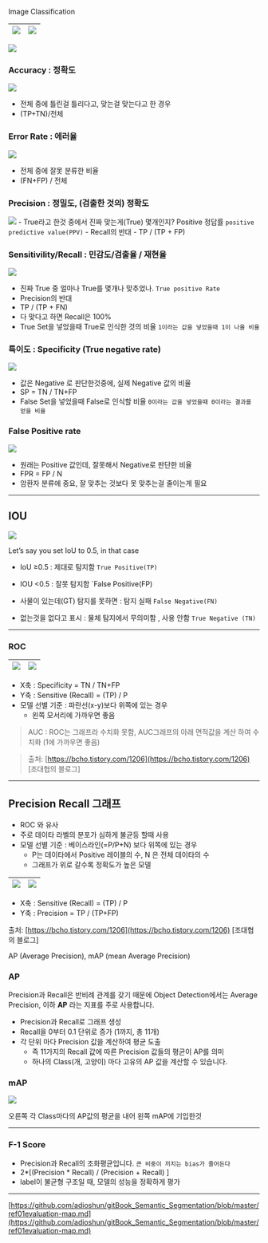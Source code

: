 


Image Classification



|![](https://hoya012.github.io/assets/img/object_detection_fourth/fig3.PNG) |![](https://hoya012.github.io/assets/img/object_detection_fourth/fig4.PNG)|
|-|-|

![](https://i.imgur.com/atBT1ux.png)


### Accuracy : 정확도 
![](https://i.imgur.com/OFpcgAc.png)

- 전체 중에 틀린걸 틀리다고, 맞는걸 맞는다고 한 경우 
- (TP+TN)/전체 




###  Error Rate : 에러율 
![](https://i.imgur.com/p6npcBu.png)

- 전체 중에 잘못 분류한 비율 
- (FN+FP) / 전체 




### Precision : 정밀도, (검출한 것의) 정확도
![](https://i.imgur.com/hf80DVr.png)
	- True라고 한것 중에서 진짜 맞는게(True) 몇개인지? Positive 정답률 `positive predictive value(PPV)`
	- Recall의 반대 
	- TP / (TP + FP)




### Sensitivility/Recall : 민감도/검출율 / 재현율 
![](https://i.imgur.com/3VDqaKg.png)
- 진짜 True 중 얼마나 True를 몇개나 맞추었나.   `True positive Rate`
- Precision의 반대 
- TP / (TP + FN) 
- 다 맞다고 하면 Recall은 100% 
- True Set을 넣었을때 True로 인식한 것의 비율 `1이라는 값을 넣었을때 1이 나올 비율  `





### 특이도 : Specificity (True negative rate)
![](https://i.imgur.com/LPZyApp.png)
- 값은 Negative 로 판단한것중에, 실제 Negative 값의 비율
- SP = TN / TN+FP
- False Set을 넣었을때 False로 인식할 비율  `0이라는 값을 넣었을때 0이라는 결과를 얻을 비율 `



### False Positive rate
![](https://i.imgur.com/qrtq4AU.png)
- 원래는 Positive 값인데, 잘못해서 Negative로 판단한 비율
- FPR = FP / N
- 암환자 분류에 중요, 잘 맞추는 것보다 못 맞추는걸 줄이는게 필요 

---

## IOU

![](https://hoya012.github.io/assets/img/object_detection_fourth/fig1.PNG)

Let’s say you set IoU to 0.5, in that case

-   IoU ≥0.5 : 제대로 탐지함 `True Positive(TP)`

-   IOU <0.5 : 잘못 탐지함 `False Positive(FP)

-   사물이 있는데(GT) 탐지를 못하면 : 탐지 실패 `False Negative(FN)`

-   없는것을 없다고 표시 : 물체 탐지에서 무의미함 , 사용 안함 `True Negative (TN)`



---



### ROC 
|![](https://i.imgur.com/UJAOjp8.png)|![](https://scikit-learn.org/stable/_images/sphx_glr_plot_roc_001.png)|
|-|-|

- X축 : Specificity = TN / TN+FP
- Y축 : Sensitive (Recall) = (TP) / P
- 모델 선별 기준 : 파란선(x-y)보다 위쪽에 있는 경우 
	- 왼쪽 모서리에 가까우면 좋음 

>  AUC : ROC는 그래프라 수치화 못함, AUC그래프의 아래 면적값을 계산 하여 수치화 (1에 가까우면 좋음)


> 출처: [https://bcho.tistory.com/1206](https://bcho.tistory.com/1206) [조대협의 블로그]
---


## Precision Recall 그래프 

- ROC 와 유사
- 주로 데이타 라벨의 분포가 심하게 불균등 할때 사용
- 모델 선별 기준 : 베이스라인(=P/P+N) 보다 위쪽에 있는 경우
	- P는 데이타에서 Positive 레이블의 수, N 은 전체 데이타의 수  
	- 그래프가 위로 갈수록 정확도가 높은 모델 

|![](https://i.imgur.com/7QmnbQf.png)|![](https://i.imgur.com/9mRWgCj.png)|
|-|-|
-   X축 : Sensitive (Recall) = (TP) / P  
-   Y축 : Precision = TP / (TP+FP)
    

  
  
출처: [https://bcho.tistory.com/1206](https://bcho.tistory.com/1206) [조대협의 블로그]

AP (Average Precision), mAP (mean Average Precision)

### AP 




Precision과 Recall은 반비례 관계를 갖기 때문에 Object Detection에서는 Average Precision, 이하 **AP** 라는 지표를 주로 사용합니다.
- Precision과 Recall로 그래프 생성 
- Recall을 0부터 0.1 단위로 증가 (1까지, 총 11개)
- 각 단위 마다 Precision 값을 계산하여 평균 도출 
	- 즉 11가지의 Recall 값에 따른 Precision 값들의 평균이 AP를 의미
	- 하나의 Class(개, 고양이) 마다 고유의 AP 값을 계산할 수 있습니다.

### mAP
![](https://i.imgur.com/eFMxqgv.png)

오른쪽 각 Class마다의 AP값의 평균을 내어 왼쪽 mAP에 기입한것 

---


### F-1 Score 
- Precision과 Recall의 조화평균입니다. `큰 비중이 끼치는 bias가 줄어든다`
- 2*[(Precision * Recall) / (Precision + Recall)  ]
- label이 불균형 구조일 때, 모델의 성능을 정확하게 평가


---
[https://github.com/adioshun/gitBook_Semantic_Segmentation/blob/master/ref01evaluation-map.md](https://github.com/adioshun/gitBook_Semantic_Segmentation/blob/master/ref01evaluation-map.md)
